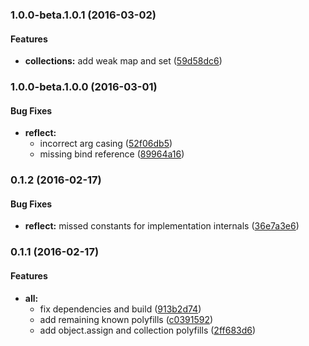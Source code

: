 ### 1.0.0-beta.1.0.1 (2016-03-02)


#### Features

* **collections:** add weak map and set ([59d58dc6](http://github.com/aurelia/polyfills/commit/59d58dc6a571718a3b70329d6c54d3a5c00a063b))


### 1.0.0-beta.1.0.0 (2016-03-01)


#### Bug Fixes

* **reflect:**
  * incorrect arg casing ([52f06db5](http://github.com/aurelia/polyfills/commit/52f06db5682042ee1b3c4601a4133b10e446e7b4))
  * missing bind reference ([89964a16](http://github.com/aurelia/polyfills/commit/89964a1602ad216ef1db0f04823f62dd04a67dca))


### 0.1.2 (2016-02-17)


#### Bug Fixes

* **reflect:** missed constants for implementation internals ([36e7a3e6](http://github.com/aurelia/polyfills/commit/36e7a3e6b8f7327af65e01fc98e04352998b0abc))


### 0.1.1 (2016-02-17)


#### Features

* **all:**
  * fix dependencies and build ([913b2d74](http://github.com/aurelia/polyfills/commit/913b2d746f317102904346af30051140a9e50bf2))
  * add remaining known polyfills ([c0391592](http://github.com/aurelia/polyfills/commit/c03915926a3c531ce67d0156d16729def2482b14))
  * add object.assign and collection polyfills ([2ff683d6](http://github.com/aurelia/polyfills/commit/2ff683d6fdd6a36857d30a14f2b80c5e57815a54))

